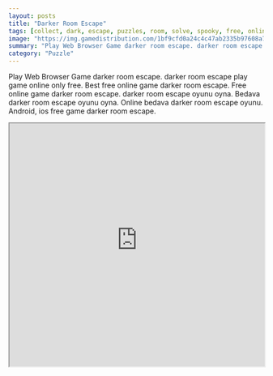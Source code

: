 ```yaml
---
layout: posts
title: "Darker Room Escape"
tags: [collect, dark, escape, puzzles, room, solve, spooky, free, online, games, oyna, game, free, games, play, play, games]
image: "https://img.gamedistribution.com/1bf9cfd0a24c4c47ab2335b97608a79e.jpg"
summary: "Play Web Browser Game darker room escape. darker room escape play game online only free. Best free online game darker room escape. Free online game darker room escape. darker room escape oyunu oyna. Bedava darker room escape oyunu oyna. Online bedava darker room escape oyunu. Android, ios free game darker room escape."
category: "Puzzle"
---
```


Play Web Browser Game darker room escape. darker room escape play game online only free. Best free online game darker room escape. Free online game darker room escape. darker room escape oyunu oyna. Bedava darker room escape oyunu oyna. Online bedava darker room escape oyunu. Android, ios free game darker room escape.

<iframe width="100%" height="480px;" src="https://flash.gamedistribution.com?game=1bf9cfd0a24c4c47ab2335b97608a79e"></iframe>